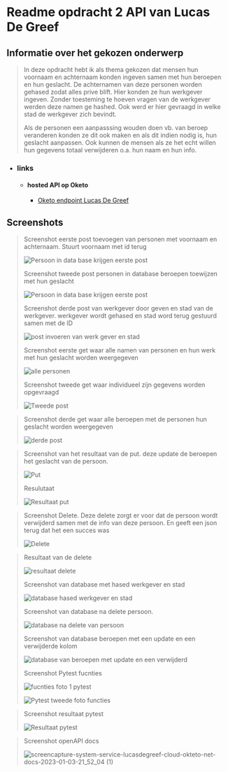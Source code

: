 # Readme opdracht 2 API van Lucas De Greef

## Informatie over het gekozen onderwerp
  >In deze opdracht hebt ik als thema gekozen dat mensen hun voornaam en achternaam konden ingeven samen met hun beroepen en hun geslacht.
  >De achternamen van deze personen worden gehased zodat alles prive blift.
  >Hier konden ze hun werkgever ingeven. Zonder toesteming te hoeven vragen van de werkgever werden deze namen ge hashed.
  >Ook werd er hier gevraagd in welke stad de werkgever zich bevindt.
  >
  >Als de personen een aanpasssing wouden doen vb. van beroep veranderen konden ze dit ook maken 
  >en als dit indien nodig is, hun geslacht aanpassen.
  >Ook kunnen de mensen als ze het echt willen hun gegevens totaal verwijderen o.a. hun naam en hun info.
  >
* ### links
  * #### hosted API op Oketo
    * [Oketo endpoint Lucas De Greef](https://system-service-lucasdegreef.cloud.okteto.net)

## Screenshots
>Screenshot eerste post toevoegen van personen met voornaam en achternaam. Stuurt voornaam met id terug
>
>![Persoon in data base krijgen eerste post](https://user-images.githubusercontent.com/82623056/211028353-96237943-e0a1-4209-ac8a-d4af441c592d.png)
>
>Screenshot tweede post personen in database beroepen toewijzen met hun geslacht
>
>![Persoon in data base krijgen eerste post](https://user-images.githubusercontent.com/82623056/211030390-644f5de5-8d6b-4c26-93cc-4684084b9994.png)
>
>Screenshot derde post van werkgever door geven en stad van de werkgever. werkgever wordt gehased en stad word terug 
>gestuurd samen met de ID
>
>![post invoeren van werk gever en stad](https://user-images.githubusercontent.com/82623056/211031924-e5eba604-6f43-43df-8474-df35282edf6b.png)
>
>Screenshot eerste get waar alle namen van personen en hun werk met hun geslacht worden weergegeven
>
>![alle personen](https://user-images.githubusercontent.com/82623056/211035385-8915f932-99d2-422c-8eb4-708a055c4472.png)
>
>Screenshot tweede get waar individueel zijn gegevens worden opgevraagd
>
>![Tweede post](https://user-images.githubusercontent.com/82623056/210452169-4e5cc207-e667-4f4f-8953-ee8a6ce9a69e.png)
>

>Screenshot derde get waar alle beroepen met de personen hun geslacht worden weergegeven
>
>![derde post](https://user-images.githubusercontent.com/82623056/210452387-952d15f4-f1e1-429a-99f7-afe1b489fea3.png)
>

>Screenshot van het resultaat van de put. deze update de beroepen het geslacht van de persoon.
>
>![Put](https://user-images.githubusercontent.com/82623056/210452680-ee9e9330-7b3d-4d92-90af-5d828675f9e1.png)
>
>Resulutaat
>
>![Resultaat put](https://user-images.githubusercontent.com/82623056/210452844-f6ef6a4b-be93-4e7a-8265-c952ff0e8c9b.png)
>

>Screenshot Delete. Deze delete zorgt er voor dat de persoon wordt verwijderd samen met de info van deze persoon.
>En geeft een json terug dat het een succes was
>
>![Delete](https://user-images.githubusercontent.com/82623056/210453204-158214a9-a796-47f1-9ece-a4f7b0c6feff.png)
>

>Resultaat van de delete
>
>![resultaat delete](https://user-images.githubusercontent.com/82623056/210453345-8e032c36-7421-411d-aee0-a466e35d48b2.png)
>
>Screenshot van database met hased werkgever en stad
>
>![database hased werkgever en stad](https://user-images.githubusercontent.com/82623056/210453554-67cd38f2-7ab9-4b3f-9c31-f05cb8a95ac9.png)
>
>Screenshot van database na delete persoon.
>
>![database na delete van persoon](https://user-images.githubusercontent.com/82623056/210453631-d93a5216-3817-47ed-afd3-53f85fe50448.png)
>
>Screenshot van database beroepen met een update en een verwijderde kolom
>
>![database van beroepen met update en een verwijderd](https://user-images.githubusercontent.com/82623056/210453772-dcea9a93-9463-4554-b575-5a80deca29f6.png)
>
>Screenshot Pytest fucnties
>
>![fucnties foto 1 pytest](https://user-images.githubusercontent.com/82623056/210456626-988880db-eca2-4acc-9536-3725fdeadb3d.png)
>
>![Pytest tweede foto functies](https://user-images.githubusercontent.com/82623056/210456706-1732872d-6379-4a33-b1e2-26fd420cacf4.png)


>Screenshot resultaat pytest
>
>![Resultaat pytest](https://user-images.githubusercontent.com/82623056/210456835-b3698469-31fd-4c0d-8e75-1ad4c14177ec.png)
>

>Screenshot openAPI docs
>
>![screencapture-system-service-lucasdegreef-cloud-okteto-net-docs-2023-01-03-21_52_04 (1)](https://user-images.githubusercontent.com/82623056/210449263-9c038b9a-f8d7-40e9-bbf3-c6a535716963.png)
